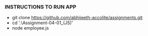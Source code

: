 ### INSTRUCTIONS TO RUN APP

- git clone https://github.com/abhijeeth-accolite/assignments.git
- cd '.\Assignment-04-01_(JS)\'
- node employee.js


